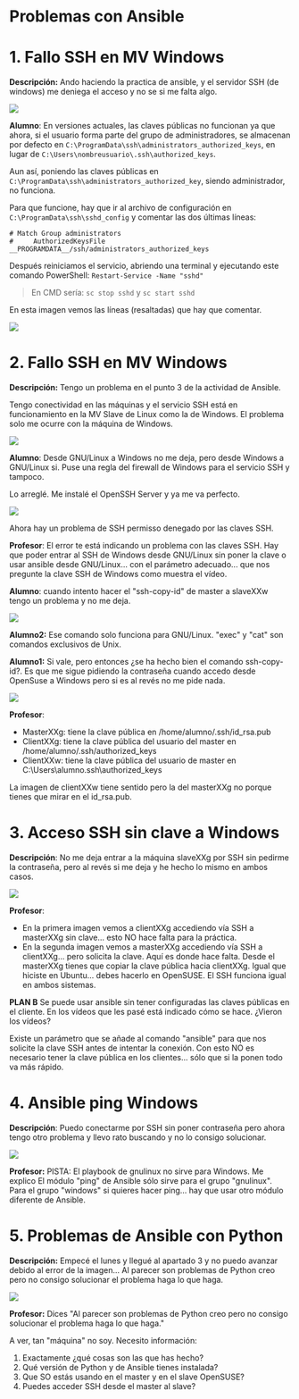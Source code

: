 
# Problemas con Ansible

# 1. Fallo SSH en MV Windows

**Descripción:** Ando haciendo la practica de ansible, y el servidor SSH (de windows) me deniega el acceso y no se si me falta algo.

![](01/problema.png)

**Alumno**: En versiones actuales, las claves públicas no funcionan ya que ahora, si el usuario forma parte del grupo de administradores, se almacenan por defecto en `C:\ProgramData\ssh\administrators_authorized_keys`, en lugar de `C:\Users\nombreusuario\.ssh\authorized_keys`.

Aun así, poniendo las claves públicas en `C:\ProgramData\ssh\administrators_authorized_key`, siendo administrador, no funciona.

Para que funcione, hay que ir al archivo de configuración en `C:\ProgramData\ssh\sshd_config` y comentar las dos últimas líneas:

```
# Match Group administrators
#     AuthorizedKeysFile __PROGRAMDATA__/ssh/administrators_authorized_keys
```

Después reiniciamos el servicio, abriendo una terminal y ejecutando este comando PowerShell: `Restart-Service -Name "sshd"`

> En CMD sería: `sc stop sshd` y `sc start sshd`

En esta imagen vemos las líneas (resaltadas) que hay que comentar.

![](01/windows-sshd-config.png)


# 2. Fallo SSH en MV Windows

**Descripción:** Tengo un problema en el punto 3 de la actividad de Ansible.

Tengo conectividad en las máquinas y el servicio SSH está en funcionamiento en la MV Slave de Linux como la de Windows.
El problema solo me ocurre con la máquina de Windows.

![](02/problema.png)

**Alumno**: Desde GNU/Linux a Windows no me deja, pero desde Windows a GNU/Linux si. Puse una regla del firewall de Windows para el servicio SSH y tampoco.

Lo arreglé. Me instalé el OpenSSH Server y ya me va perfecto.

![](02/permission-denied.png)

Ahora hay un problema de SSH permisso denegado por las claves SSH.

**Profesor**: El error te está indicando un problema con las claves SSH.
Hay que poder entrar al SSH de Windows desde GNU/Linux sin poner la clave o usar ansible desde GNU/Linux... con el parámetro adecuado... que nos pregunte la clave SSH de Windows como muestra el vídeo.

**Alumno**: cuando intento hacer el "ssh-copy-id" de master a slaveXXw tengo un problema y no me deja.

![](02/ssh-copy-id.png)

**Alumno2:** Ese comando solo funciona para GNU/Linux. "exec" y "cat" son comandos exclusivos de Unix.

**Alumno1:** Si vale, pero entonces ¿se ha hecho bien el comando ssh-copy-id?.
Es que me sigue pidiendo la contraseña cuando accedo desde OpenSuse a Windows pero si es al revés no me pide nada.

![](02/authorized_keys.png)

**Profesor**:
* MasterXXg: tiene la clave pública en /home/alumno/.ssh/id_rsa.pub
* ClientXXg: tiene la clave pública del usuario del master en /home/alumno/.ssh/authorized_keys
* ClientXXw: tiene la clave pública del usuario de master en C:\Users\alumno\.ssh\authorized_keys

La imagen de clientXXw tiene sentido pero la del masterXXg no porque tienes que mirar en el id_rsa.pub.

# 3. Acceso SSH sin clave a Windows

**Descripción**: No me deja entrar a la máquina slaveXXg por SSH sin pedirme la contraseña, pero al revés si me deja y he hecho lo mismo en ambos casos.

![](03/acceso_ssh_sin_clave_a_windows.png)

**Profesor**:
* En la primera imagen vemos a clientXXg accediendo vía SSH a masterXXg sin clave... esto NO hace falta para la práctica.
* En la segunda imagen vemos a masterXXg accediendo vía SSH a clientXXg... pero solicita la clave. Aquí es donde hace falta. Desde el masterXXg tienes que copiar la clave pública hacia clientXXg. Igual que hiciste en Ubuntu... debes hacerlo en OpenSUSE. El SSH funciona igual en ambos sistemas.

**PLAN B**
Se puede usar ansible sin tener configuradas las claves públicas en el cliente. En los vídeos que les pasé está indicado cómo se hace. ¿Vieron los vídeos?

Existe un parámetro que se añade al comando "ansible" para que nos solicite la clave SSH antes de intentar la conexión. Con esto NO es necesario tener la clave pública en los clientes... sólo que si la ponen todo va más rápido.

# 4. Ansible ping Windows

**Descripción**: Puedo conectarme por SSH sin poner contraseña pero ahora tengo otro problema y llevo rato buscando y no lo consigo solucionar.

![](04/ansible_ping_windows.png)

**Profesor:**
PISTA:
El playbook de gnulinux no sirve para Windows. Me explico
El módulo "ping" de Ansible sólo sirve para el grupo "gnulinux".
Para el grupo "windows" si quieres hacer ping... hay que usar otro módulo diferente de Ansible.

# 5. Problemas de Ansible con Python

**Descripción:** Empecé el lunes y llegué al apartado 3 y no puedo avanzar debido al error de la imagen... Al parecer son problemas de Python creo pero no consigo solucionar el problema haga lo que haga.

![](05/python-error.png)

**Profesor:** Dices "Al parecer son problemas de Python creo pero no consigo solucionar el problema haga lo que haga."

A ver, tan "máquina" no soy. Necesito información:
1) Exactamente ¿qué cosas son las que has hecho?
2) Qué versión de Python y de Ansible tienes instalada?
3) Que SO estás usando en el master y en el slave OpenSUSE?
4) Puedes acceder SSH desde el master al slave?
